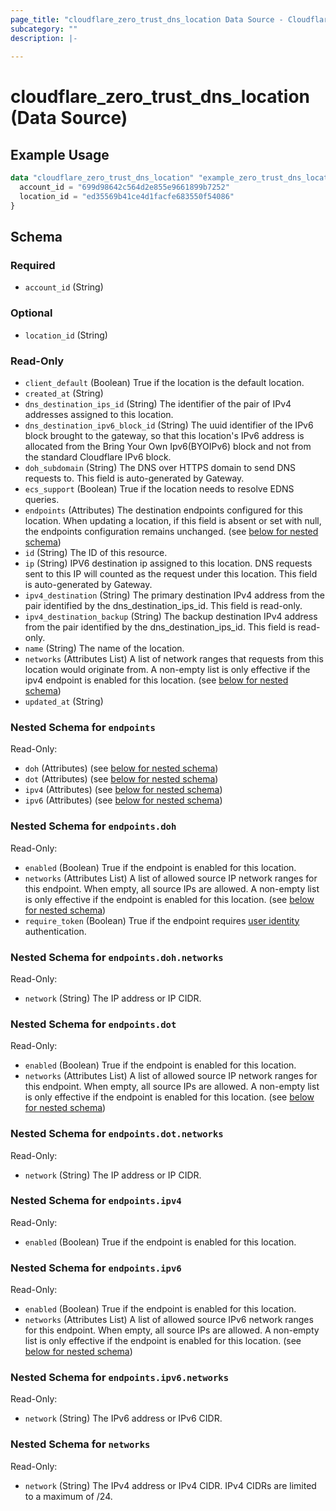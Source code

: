```yaml
---
page_title: "cloudflare_zero_trust_dns_location Data Source - Cloudflare"
subcategory: ""
description: |-
  
---
```


# cloudflare_zero_trust_dns_location (Data Source)



## Example Usage

```terraform
data "cloudflare_zero_trust_dns_location" "example_zero_trust_dns_location" {
  account_id = "699d98642c564d2e855e9661899b7252"
  location_id = "ed35569b41ce4d1facfe683550f54086"
}
```

<!-- schema generated by tfplugindocs -->
## Schema

### Required

- `account_id` (String)

### Optional

- `location_id` (String)

### Read-Only

- `client_default` (Boolean) True if the location is the default location.
- `created_at` (String)
- `dns_destination_ips_id` (String) The identifier of the pair of IPv4 addresses assigned to this location.
- `dns_destination_ipv6_block_id` (String) The uuid identifier of the IPv6 block brought to the gateway, so that this location's IPv6 address is allocated from the Bring Your Own Ipv6(BYOIPv6) block and not from the standard Cloudflare IPv6 block.
- `doh_subdomain` (String) The DNS over HTTPS domain to send DNS requests to. This field is auto-generated by Gateway.
- `ecs_support` (Boolean) True if the location needs to resolve EDNS queries.
- `endpoints` (Attributes) The destination endpoints configured for this location. When updating a location, if this field is absent or set with null, the endpoints configuration remains unchanged. (see [below for nested schema](#nestedatt--endpoints))
- `id` (String) The ID of this resource.
- `ip` (String) IPV6 destination ip assigned to this location. DNS requests sent to this IP will counted as the request under this location. This field is auto-generated by Gateway.
- `ipv4_destination` (String) The primary destination IPv4 address from the pair identified by the dns_destination_ips_id. This field is read-only.
- `ipv4_destination_backup` (String) The backup destination IPv4 address from the pair identified by the dns_destination_ips_id. This field is read-only.
- `name` (String) The name of the location.
- `networks` (Attributes List) A list of network ranges that requests from this location would originate from. A non-empty list is only effective if the ipv4 endpoint is enabled for this location. (see [below for nested schema](#nestedatt--networks))
- `updated_at` (String)

<a id="nestedatt--endpoints"></a>
### Nested Schema for `endpoints`

Read-Only:

- `doh` (Attributes) (see [below for nested schema](#nestedatt--endpoints--doh))
- `dot` (Attributes) (see [below for nested schema](#nestedatt--endpoints--dot))
- `ipv4` (Attributes) (see [below for nested schema](#nestedatt--endpoints--ipv4))
- `ipv6` (Attributes) (see [below for nested schema](#nestedatt--endpoints--ipv6))

<a id="nestedatt--endpoints--doh"></a>
### Nested Schema for `endpoints.doh`

Read-Only:

- `enabled` (Boolean) True if the endpoint is enabled for this location.
- `networks` (Attributes List) A list of allowed source IP network ranges for this endpoint. When empty, all source IPs are allowed. A non-empty list is only effective if the endpoint is enabled for this location. (see [below for nested schema](#nestedatt--endpoints--doh--networks))
- `require_token` (Boolean) True if the endpoint requires [user identity](https://developers.cloudflare.com/cloudflare-one/connections/connect-devices/agentless/dns/dns-over-https/#filter-doh-requests-by-user) authentication.

<a id="nestedatt--endpoints--doh--networks"></a>
### Nested Schema for `endpoints.doh.networks`

Read-Only:

- `network` (String) The IP address or IP CIDR.



<a id="nestedatt--endpoints--dot"></a>
### Nested Schema for `endpoints.dot`

Read-Only:

- `enabled` (Boolean) True if the endpoint is enabled for this location.
- `networks` (Attributes List) A list of allowed source IP network ranges for this endpoint. When empty, all source IPs are allowed. A non-empty list is only effective if the endpoint is enabled for this location. (see [below for nested schema](#nestedatt--endpoints--dot--networks))

<a id="nestedatt--endpoints--dot--networks"></a>
### Nested Schema for `endpoints.dot.networks`

Read-Only:

- `network` (String) The IP address or IP CIDR.



<a id="nestedatt--endpoints--ipv4"></a>
### Nested Schema for `endpoints.ipv4`

Read-Only:

- `enabled` (Boolean) True if the endpoint is enabled for this location.


<a id="nestedatt--endpoints--ipv6"></a>
### Nested Schema for `endpoints.ipv6`

Read-Only:

- `enabled` (Boolean) True if the endpoint is enabled for this location.
- `networks` (Attributes List) A list of allowed source IPv6 network ranges for this endpoint. When empty, all source IPs are allowed. A non-empty list is only effective if the endpoint is enabled for this location. (see [below for nested schema](#nestedatt--endpoints--ipv6--networks))

<a id="nestedatt--endpoints--ipv6--networks"></a>
### Nested Schema for `endpoints.ipv6.networks`

Read-Only:

- `network` (String) The IPv6 address or IPv6 CIDR.




<a id="nestedatt--networks"></a>
### Nested Schema for `networks`

Read-Only:

- `network` (String) The IPv4 address or IPv4 CIDR. IPv4 CIDRs are limited to a maximum of /24.



